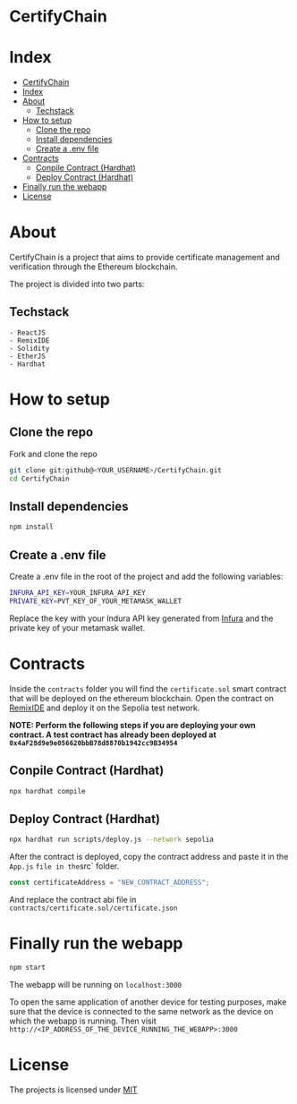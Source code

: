 # CertifyChain

# Index

- [CertifyChain](#certifychain)
- [Index](#index)
- [About](#about)
  - [Techstack](#techstack)
- [How to setup](#how-to-setup)
  - [Clone the repo](#clone-the-repo)
  - [Install dependencies](#install-dependencies)
  - [Create a .env file](#create-a-env-file)
- [Contracts](#contracts)
  - [Conpile Contract (Hardhat)](#conpile-contract-hardhat)
  - [Deploy Contract (Hardhat)](#deploy-contract-hardhat)
- [Finally run the webapp](#finally-run-the-webapp)
- [License](#license)

# About

CertifyChain is a project that aims to provide certificate management and verification through the Ethereum blockchain.

The project is divided into two parts:

## Techstack

    - ReactJS
    - RemixIDE
    - Solidity
    - EtherJS
    - Hardhat

# How to setup

## Clone the repo

Fork and clone the repo

```bash
git clone git:github@<YOUR_USERNAME>/CertifyChain.git
cd CertifyChain
```

## Install dependencies

```bash
npm install
```

## Create a .env file

Create a .env file in the root of the project and add the following variables:

```bash
INFURA_API_KEY=YOUR_INFURA_API_KEY
PRIVATE_KEY=PVT_KEY_OF_YOUR_METAMASK_WALLET
```

Replace the key with your Indura API key generated from [Infura](https://infura.io/) and the private key of your metamask wallet.

# Contracts

Inside the `contracts` folder you will find the `certificate.sol` smart contract that will be deployed on the ethereum blockchain.
Open the contract on [RemixIDE](https://remix.ethereum.org/) and deploy it on the Sepolia test network.

**NOTE: Perform the following steps if you are deploying your own contract. A test contract has already been deployed at `0x4aF28d9e9e056620bbB78d8870b1942cc9B34954`**

## Conpile Contract (Hardhat)

```bash
npx hardhat compile
```

## Deploy Contract (Hardhat)

```bash
npx hardhat run scripts/deploy.js --network sepolia
```

After the contract is deployed, copy the contract address and paste it in the `App.js` `file in the`src` folder.

```javascript
const certificateAddress = "NEW_CONTRACT_ADDRESS";
```

And replace the contract abi file in `contracts/certificate.sol/certificate.json`

# Finally run the webapp

```bash
npm start
```

The webapp will be running on `localhost:3000`

To open the same application of another device for testing purposes, make sure that the device is connected to the same network as the device on which the webapp is running. Then visit `http://<IP_ADDRESS_OF_THE_DEVICE_RUNNING_THE_WEBAPP>:3000`

# License

The projects is licensed under [MIT](https://choosealicense.com/licenses/mit/)
